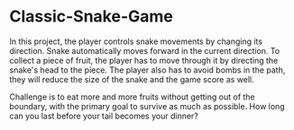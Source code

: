 # Classic-Snake-Game
In this project, the player controls snake movements by changing its direction. Snake automatically moves forward in the current direction. To collect a piece of fruit, the player has to move through it by directing the snake's head to the piece. The player also has to avoid bombs in the path, they will reduce the size of the snake and the game score as well.

Challenge is to eat more and more fruits without getting out of the boundary, with the primary goal to survive as much as possible. How long can you last before your tail becomes your dinner?
